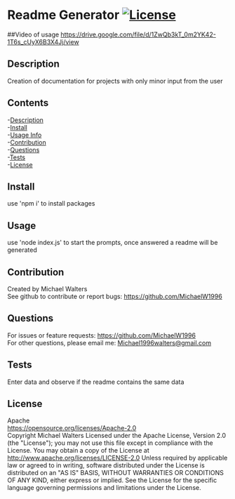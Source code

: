 # Readme Generator [![License](https://img.shields.io/badge/License-Apache_2.0-blue.svg)](https://opensource.org/licenses/Apache-2.0)
  
  ##Video of usage
  https://drive.google.com/file/d/1ZwQb3kT_0m2YK42-1T6s_cUyX6B3X4Jj/view 
  ## <span id=Description> Description </span>
  Creation of documentation for projects with only minor input from the user

  ## Contents
  -[Description](#Description)  
  -[Install](#Install)  
  -[Usage Info](#Usage)  
  -[Contribution](#Contribution)  
  -[Questions](#Questions)  
  -[Tests](#Tests)  
  -[License](#License)  

  ## <span id=Install> Install </span>
  use 'npm i' to install packages

  ## <span id=Usage> Usage </span>
  use 'node index.js' to start the prompts, once answered a readme will be generated

  ## <span id=Contribution> Contribution </span>
  Created by Michael Walters  
  See github to contribute or report bugs: https://github.com/MichaelW1996

  ## <span id=Questions> Questions </span>
  For issues or feature requests: https://github.com/MichaelW1996  
  For other questions, please email me: Michael1996walters@gmail.com

  ## <span id=Tests> Tests </span>
  Enter data and observe if the readme contains the same data

  ## <span id=License> License </span>
  Apache  
  https://opensource.org/licenses/Apache-2.0  
  Copyright Michael Walters
      Licensed under the Apache License, Version 2.0 (the "License");
      you may not use this file except in compliance with the License.
      You may obtain a copy of the License at
        http://www.apache.org/licenses/LICENSE-2.0
      Unless required by applicable law or agreed to in writing, software
      distributed under the License is distributed on an "AS IS" BASIS,
      WITHOUT WARRANTIES OR CONDITIONS OF ANY KIND, either express or implied.
      See the License for the specific language governing permissions and
      limitations under the License.
